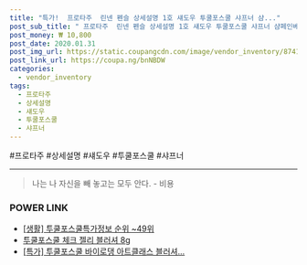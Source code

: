 ```yaml
--- 
title: "특가!  프로타주  린넨 펜슬 상세설명 1호 섀도우 투쿨포스쿨 샤프너 샴..." 
post_sub_title: " 프로타주  린넨 펜슬 상세설명 1호 섀도우 투쿨포스쿨 샤프너 샴페인베이지 샤이닝 참조 아트클래스" 
post_money: ₩ 10,800 
post_date: 2020.01.31 
post_img_url: https://static.coupangcdn.com/image/vendor_inventory/8741/b52b3102c81be456bb71515756207d06f1e2286c57f642508758039dda59.jpg 
post_link_url: https://coupa.ng/bnNBDW 
categories: 
  - vendor_inventory 
tags: 
  - 프로타주 
  - 상세설명 
  - 섀도우 
  - 투쿨포스쿨 
  - 샤프너 
--- 
```

  #프로타주 #상세설명 #섀도우 #투쿨포스쿨 #샤프너 
<hr> 

> 나는 나 자신을 빼 놓고는 모두 안다. - 비용 


### POWER LINK

* <a href="https://blog.naver.com/sakai111/221774817772" target="_blank"> [생활] 투쿨포스쿨특가정보 순위 ~49위</a>
* <a href="https://blog.naver.com/fasyy4321/221792097063" target="_blank">투쿨포스쿨 체크 젤리 블러셔 8g</a>
* <a href="https://blog.naver.com/an0733/221792022662" target="_blank">[특가] 투쿨포스쿨 바이로댕 아트클래스 블러셔...</a>
